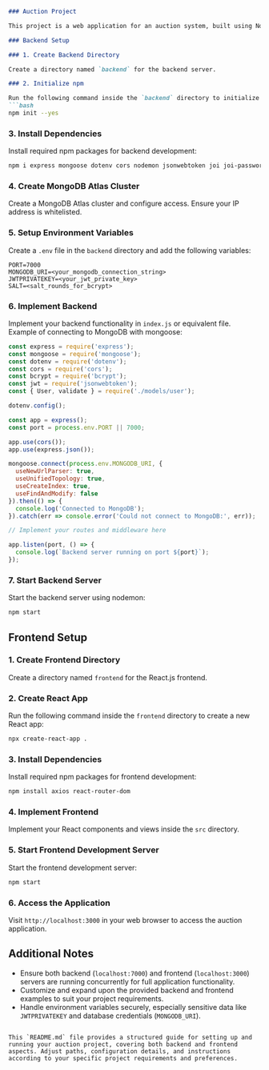 ```markdown
### Auction Project

This project is a web application for an auction system, built using Node.js (Express) for the backend and React.js for the frontend.

### Backend Setup

### 1. Create Backend Directory

Create a directory named `backend` for the backend server.

### 2. Initialize npm

Run the following command inside the `backend` directory to initialize npm with default values:
```bash
npm init --yes
```

### 3. Install Dependencies

Install required npm packages for backend development:
```bash
npm i express mongoose dotenv cors nodemon jsonwebtoken joi joi-password-complexity bcrypt
```

### 4. Create MongoDB Atlas Cluster

Create a MongoDB Atlas cluster and configure access. Ensure your IP address is whitelisted.

### 5. Setup Environment Variables

Create a `.env` file in the `backend` directory and add the following variables:
```dotenv
PORT=7000
MONGODB_URI=<your_mongodb_connection_string>
JWTPRIVATEKEY=<your_jwt_private_key>
SALT=<salt_rounds_for_bcrypt>
```

### 6. Implement Backend

Implement your backend functionality in `index.js` or equivalent file. Example of connecting to MongoDB with mongoose:
```javascript
const express = require('express');
const mongoose = require('mongoose');
const dotenv = require('dotenv');
const cors = require('cors');
const bcrypt = require('bcrypt');
const jwt = require('jsonwebtoken');
const { User, validate } = require('./models/user');

dotenv.config();

const app = express();
const port = process.env.PORT || 7000;

app.use(cors());
app.use(express.json());

mongoose.connect(process.env.MONGODB_URI, {
  useNewUrlParser: true,
  useUnifiedTopology: true,
  useCreateIndex: true,
  useFindAndModify: false
}).then(() => {
  console.log('Connected to MongoDB');
}).catch(err => console.error('Could not connect to MongoDB:', err));

// Implement your routes and middleware here

app.listen(port, () => {
  console.log(`Backend server running on port ${port}`);
});
```

### 7. Start Backend Server

Start the backend server using nodemon:
```bash
npm start
```

## Frontend Setup

### 1. Create Frontend Directory

Create a directory named `frontend` for the React.js frontend.

### 2. Create React App

Run the following command inside the `frontend` directory to create a new React app:
```bash
npx create-react-app .
```

### 3. Install Dependencies

Install required npm packages for frontend development:
```bash
npm install axios react-router-dom
```

### 4. Implement Frontend

Implement your React components and views inside the `src` directory.

### 5. Start Frontend Development Server

Start the frontend development server:
```bash
npm start
```

### 6. Access the Application

Visit `http://localhost:3000` in your web browser to access the auction application.

## Additional Notes

- Ensure both backend (`localhost:7000`) and frontend (`localhost:3000`) servers are running concurrently for full application functionality.
- Customize and expand upon the provided backend and frontend examples to suit your project requirements.
- Handle environment variables securely, especially sensitive data like `JWTPRIVATEKEY` and database credentials (`MONGODB_URI`).

```

This `README.md` file provides a structured guide for setting up and running your auction project, covering both backend and frontend aspects. Adjust paths, configuration details, and instructions according to your specific project requirements and preferences.